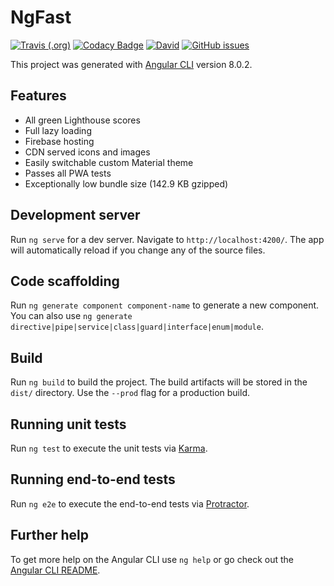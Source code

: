 # NgFast
[![Travis (.org)](https://img.shields.io/travis/jaspercayne/ng-fast.svg)](https://travis-ci.org/jaspercayne/ng-fast)
[![Codacy Badge](https://api.codacy.com/project/badge/Grade/416ae7ab519647198f2ad3cdb2a76e86)](https://www.codacy.com/app/jaspercayne/ng-fast?utm_source=github.com&amp;utm_medium=referral&amp;utm_content=jaspercayne/ng-fast&amp;utm_campaign=Badge_Grade)
[![David](https://img.shields.io/david/jaspercayne/ng-fast.svg)](https://david-dm.org/jaspercayne/ng-fast)
[![GitHub issues](https://img.shields.io/github/issues/jaspercayne/ng-fast.svg)](https://github.com/jaspercayne/ng-fast/issues)


This project was generated with [Angular CLI](https://github.com/angular/angular-cli) version 8.0.2.

## Features
- All green Lighthouse scores
- Full lazy loading
- Firebase hosting
- CDN served icons and images
- Easily switchable custom Material theme
- Passes all PWA tests
- Exceptionally low bundle size (142.9 KB gzipped)

## Development server

Run `ng serve` for a dev server. Navigate to `http://localhost:4200/`. The app will automatically reload if you change any of the source files.

## Code scaffolding

Run `ng generate component component-name` to generate a new component. You can also use `ng generate directive|pipe|service|class|guard|interface|enum|module`.

## Build

Run `ng build` to build the project. The build artifacts will be stored in the `dist/` directory. Use the `--prod` flag for a production build.

## Running unit tests

Run `ng test` to execute the unit tests via [Karma](https://karma-runner.github.io).

## Running end-to-end tests

Run `ng e2e` to execute the end-to-end tests via [Protractor](http://www.protractortest.org/).

## Further help

To get more help on the Angular CLI use `ng help` or go check out the [Angular CLI README](https://github.com/angular/angular-cli/blob/master/README.md).
